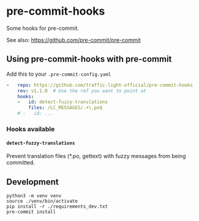 # pre-commit-hooks

Some hooks for pre-commit.

See also: https://github.com/pre-commit/pre-commit

## Using pre-commit-hooks with pre-commit

Add this to your `.pre-commit-config.yaml`

```yaml
-   repo: https://github.com/traffic-light-official/pre-commit-hooks
    rev: v1.1.0  # Use the ref you want to point at
    hooks:
    -   id: detect-fuzzy-translations
        files: /LC_MESSAGES/.+\.po$
    # -   id: ...
```

### Hooks available

#### `detect-fuzzy-translations`
Prevent translation files (*.po, gettext) with fuzzy messages from being committed.

## Development
```shell
python3 -m venv venv
source ./venv/bin/activate
pip install -r ./requirements_dev.txt
pre-commit install
```
